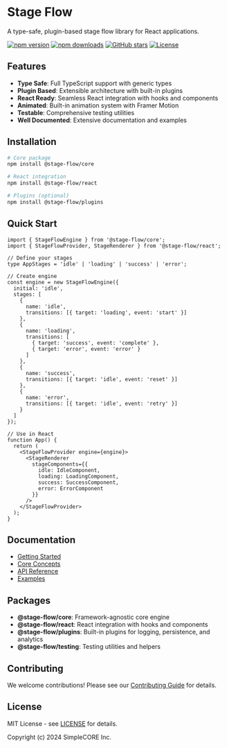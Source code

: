 # Stage Flow

A type-safe, plugin-based stage flow library for React applications.

[![npm version](https://img.shields.io/npm/v/@stage-flow/core.svg)](https://www.npmjs.com/package/@stage-flow/core)
[![npm downloads](https://img.shields.io/npm/dm/@stage-flow/core.svg)](https://www.npmjs.com/package/@stage-flow/core)
[![GitHub stars](https://img.shields.io/github/stars/stage-flow/stage-flow.svg)](https://github.com/stage-flow/stage-flow)
[![License](https://img.shields.io/npm/l/@stage-flow/core.svg)](https://github.com/stage-flow/stage-flow/blob/main/LICENSE)

## Features

- **Type Safe**: Full TypeScript support with generic types
- **Plugin Based**: Extensible architecture with built-in plugins
- **React Ready**: Seamless React integration with hooks and components
- **Animated**: Built-in animation system with Framer Motion
- **Testable**: Comprehensive testing utilities
- **Well Documented**: Extensive documentation and examples

## Installation

```bash
# Core package
npm install @stage-flow/core

# React integration
npm install @stage-flow/react

# Plugins (optional)
npm install @stage-flow/plugins
```

## Quick Start

```tsx
import { StageFlowEngine } from '@stage-flow/core';
import { StageFlowProvider, StageRenderer } from '@stage-flow/react';

// Define your stages
type AppStages = 'idle' | 'loading' | 'success' | 'error';

// Create engine
const engine = new StageFlowEngine({
  initial: 'idle',
  stages: [
    {
      name: 'idle',
      transitions: [{ target: 'loading', event: 'start' }]
    },
    {
      name: 'loading',
      transitions: [
        { target: 'success', event: 'complete' },
        { target: 'error', event: 'error' }
      ]
    },
    {
      name: 'success',
      transitions: [{ target: 'idle', event: 'reset' }]
    },
    {
      name: 'error',
      transitions: [{ target: 'idle', event: 'retry' }]
    }
  ]
});

// Use in React
function App() {
  return (
    <StageFlowProvider engine={engine}>
      <StageRenderer
        stageComponents={{
          idle: IdleComponent,
          loading: LoadingComponent,
          success: SuccessComponent,
          error: ErrorComponent
        }}
      />
    </StageFlowProvider>
  );
}
```

## Documentation

- [Getting Started](https://simplecore-inc.github.io/stage-flow/docs/guide/getting-started)
- [Core Concepts](https://simplecore-inc.github.io/stage-flow/docs/guide/core-concepts)
- [API Reference](https://simplecore-inc.github.io/stage-flow/docs/api/)
- [Examples](https://simplecore-inc.github.io/stage-flow/docs/examples/basic/simple-counter)

## Packages

- **@stage-flow/core**: Framework-agnostic core engine
- **@stage-flow/react**: React integration with hooks and components
- **@stage-flow/plugins**: Built-in plugins for logging, persistence, and analytics
- **@stage-flow/testing**: Testing utilities and helpers

## Contributing

We welcome contributions! Please see our [Contributing Guide](CONTRIBUTING.md) for details.

## License

MIT License - see [LICENSE](LICENSE) for details.

Copyright (c) 2024 SimpleCORE Inc. 
